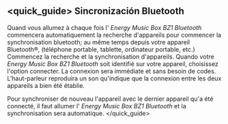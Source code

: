 ## <quick_guide> Sincronización Bluetooth
Quand vous allumez à chaque fois l' *Energy Music Box BZ1 Bluetooth* commencera automatiquement la recherche d'appareils pour commencer la synchronisation bluetooth; au même temps depuis votre appareil Bluetooth®, (téléphone portable, tablette, ordinateur portable, etc.) Commencez la recherche et la synchronisation d'appareils. Quando votre *Energy Music Box BZ1 Bluetooth* soit identifié sur votre appareil, choisissez l'option connecter. La connexion sera immédiate et sans besoin de codes. L'haut-parleur reproduira un son qu'indique que la connexion entre les deux appareils a bien été établie.

Pour synchroniser de nouveau l'appareil avec le dernier appareil qu'a été connecté, il faut allumer l' *Energy Music Box BZ1 Bluetooth* et la synchronisation sera automatique.
</quick_guide>

